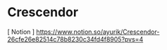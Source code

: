 # Crescendor

[ Notion ]
https://www.notion.so/ayurik/Crescendor-26cfe26e82514c78b8230c34fd4f8905?pvs=4